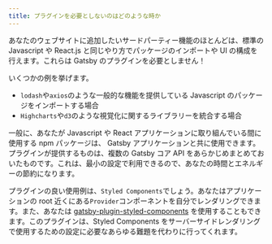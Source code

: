 ```yaml
---
title: プラグインを必要としないのはどのような時か
---
```


あなたのウェブサイトに追加したいサードパーティー機能のほとんどは、標準の Javascript や React.js と同じやり方でパッケージのインポートや UI の構成を行えます。これらは Gatsby のプラグインを必要としません！

いくつかの例を挙げます。

- `lodash`や`axios`のような一般的な機能を提供している Javascript のパッケージをインポートする場合
- `Highcharts`や`d3`のような視覚化に関するライブラリーを統合する場合

一般に、あなたが Javascript や React アプリケーションに取り組んでいる間に使用する npm パッケージは、 Gatsby アプリケーションと共に使用できます。プラグインが提供するものは、複数の Gatsby コア API をあらかじめまとめておいたものです。これは、最小の設定で利用できるので、あなたの時間とエネルギーの節約になります。

プラグインの良い使用例は、`Styled Components`でしょう。あなたはアプリケーションの root 近くにある`Provider`コンポーネントを自分でレンダリングできます。また、あなたは [gatsby-plugin-styled-components](https://www.gatsbyjs.org/packages/gatsby-plugin-styled-components/) を使用することもできます。このプラグインは、Styled Components をサーバーサイドレンダリングで使用するための設定に必要なあらゆる難題を代わりに行ってくれます。
